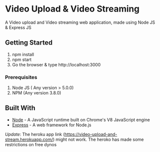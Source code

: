 # Video Upload & Video Streaming
A Video upload and Video streaming web application, made using Node JS &amp; Express JS
## Getting Started
1. npm install
2. npm start
3. Go the browser & type http://localhost:3000


### Prerequisites
1. Node JS ( Any version > 5.0.0)
2. NPM (Any version 3.8.0)

## Built With

* [Node](https://nodejs.org) - A JavaScript runtime built on Chrome's V8 JavaScript engine
* [Express](https://expressjs.com) - A web framework for Node.js

*_Update_*: The heroku app link (https://video-upload-and-stream.herokuapp.com/) might not work. The heroko has made some restrictions on free dynos
